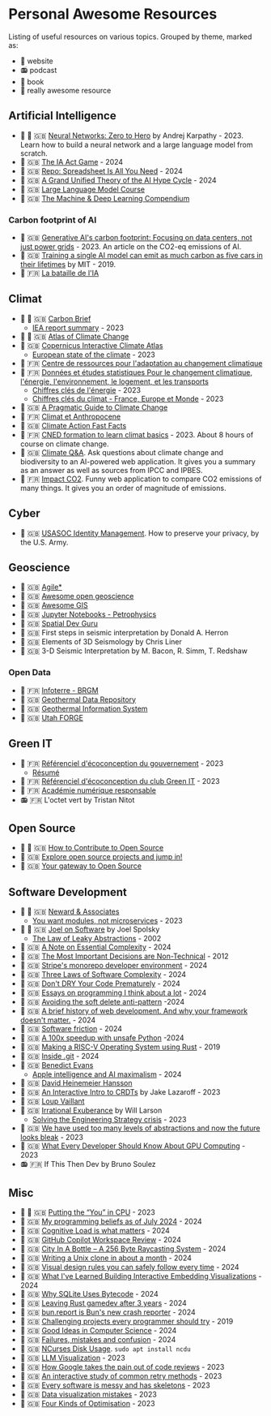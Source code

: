 # Personal Awesome Resources
Listing of useful resources on various topics.
Grouped by theme, marked as:
- :link:      website
- :radio:     podcast
- :blue_book: book
- :gem:       really awesome resource

## Artificial Intelligence
- :gem: :link:      :uk: [Neural Networks: Zero to Hero](https://github.com/karpathy/nn-zero-to-hero) by Andrej Karpathy - 2023. Learn how to build a neural network and a large language model from scratch.
- :link:            :uk: [The IA Act Game](https://www.canva.com/design/DAGF2FfogqE/QpjWW1ghhCr_GMZT_gLJ3A/view) - 2024
- :link:            :uk: [Repo: Spreadsheet Is All You Need](https://github.com/dabochen/spreadsheet-is-all-you-need) - 2024
- :link:            :uk: [A Grand Unified Theory of the AI Hype Cycle](https://blog.glyph.im/2024/05/grand-unified-ai-hype.html) - 2024
- :link:            :uk: [Large Language Model Course](https://github.com/mlabonne/llm-course/tree/main)
- :link:            :uk: [The Machine & Deep Learning Compendium](https://oricohen.gitbook.io/machine-and-deep-learning-compendium/)

### Carbon footprint of AI
- :link:            :uk: [Generative AI's carbon footprint: Focusing on data centers, not just power grids](https://www.96layers.ai/p/generative-ai-carbon-emissions-and) - 2023. An article on the CO2-eq emissions of AI.
- :link:            :uk: [Training a single AI model can emit as much carbon as five cars in their lifetimes](https://www.technologyreview.com/2019/06/06/239031/training-a-single-ai-model-can-emit-as-much-carbon-as-five-cars-in-their-lifetimes) by MIT - 2019.
- :link:            :fr: [La bataille de l'IA](https://batailledelia.org/)

## Climat
- :gem: :link:      :uk: [Carbon Brief](https://www.carbonbrief.org/)
  - [IEA report summary](https://www.carbonbrief.org/analysis-global-co2-emissions-could-peak-as-soon-as-2023-iea-data-reveals/) - 2023
- :gem: :link:      :uk: [Atlas of Climate Change](https://factsonclimate.org/atlas)
- :link:            :uk: [Copernicus Interactive Climate Atlas](https://atlas.climate.copernicus.eu/atlas)
  - [European state of the climate](https://climate.copernicus.eu/esotc/2023) - 2023
- :link:            :fr: [Centre de ressources pour l'adaptation au changement climatique](https://www.adaptation-changement-climatique.gouv.fr/)
- :link:            :fr: [Données et études statistiques Pour le changement climatique, l'énergie, l'environnement, le logement, et les transports](https://www.statistiques.developpement-durable.gouv.fr/)
  - [Chiffres clés de l'énergie](https://www.statistiques.developpement-durable.gouv.fr/edition-numerique/chiffres-cles-energie-2023/) - 2023
  - [Chiffres clés du climat - France, Europe et Monde](https://www.statistiques.developpement-durable.gouv.fr/chiffres-cles-du-climat-france-europe-et-monde-edition-2023) - 2023
- :link:            :uk: [A Pragmatic Guide to Climate Change](https://oliviercorradi.com/climate-change/)
- :link:            :fr: [Climat et Anthropocene](https://climatanthropocene.com/)
- :link:            :uk: [Climate Action Fast Facts](https://www.un.org/en/climatechange/science/key-findings)
- :link:            :fr: [CNED formation to learn climat basics](https://climat.cned.fr/formations/) - 2023. About 8 hours of course on climate change.
- :link:            :uk: [Climate Q&A](https://huggingface.co/spaces/Ekimetrics/climate-question-answering). Ask questions about climate change and biodiversity to an AI-powered web application. It gives you a summary as an answer as well as sources from IPCC and IPBES.
- :link:            :fr: [Impact CO2](https://datagir.ademe.fr/apps/impact-co2/). Funny web application to compare CO2 emissions of many things. It gives you an order of magnitude of emissions.

## Cyber
- :link:            :uk: [USASOC Identity Management](https://www.soc.mil/IdM/publications/IdMpubs.html). How to preserve your privacy, by the U.S. Army.

## Geoscience
- :link:            :uk: [Agile*](https://agilescientific.com/)
- :link:            :uk: [Awesome open geoscience](https://github.com/softwareunderground/awesome-open-geoscience)
- :link:            :uk: [Awesome GIS](https://github.com/sshuair/awesome-gis)
- :link:            :uk: [Jupyter Notebooks - Petrophysics](https://github.com/andymcdgeo/Petrophysics-Python-Series/tree/master)
- :link:            :uk: [Spatial Dev Guru](https://spatial-dev.guru/)
- :blue_book:       :uk: First steps in seismic interpretation by Donald A. Herron
- :blue_book:       :uk: Elements of 3D Seismology by Chris Liner
- :blue_book:       :uk: 3-D Seismic Interpretation by M. Bacon, R. Simm, T. Redshaw

### Open Data
- :link:            :fr: [Infoterre - BRGM](http://infoterre.brgm.fr/viewer/MainTileForward.do)
- :link:            :uk: [Geothermal Data Repository](https://gdr.openei.org/data_lakes)
- :link:            :uk: [Geothermal Information System](https://www.geotis.de/homepage/GeotIS-Startpage)
- :link:            :uk: [Utah FORGE](https://utahforge.com/project-data-dashboard/)

## Green IT
- :link:            :fr: [Référenciel d'écoconception du gouvernement](https://ecoresponsable.numerique.gouv.fr/publications/referentiel-general-ecoconception/) - 2023
    - [Résumé](green-it/referentiel-general-ecoconception.md)
- :link:            :fr: [Référenciel d'écoconception du club Green IT](https://club.greenit.fr/referentiel.html) - 2023
- :link:            :fr: [Académie numérique responsable](https://www.academie-nr.org/)
- :radio:           :fr: L'octet vert by Tristan Nitot

## Open Source
- :gem: :link:      :uk: [How to Contribute to Open Source](https://opensource.guide/how-to-contribute/)
- :link:            :uk: [Explore open source projects and jump in!](https://up-for-grabs.net/#/)
- :link:            :uk: [Your gateway to Open Source](https://www.verto.sh/)

## Software Development
- :gem: :link:      :uk: [Neward & Associates](http://www.newardassociates.com/)
    - [You want modules, not microservices](https://blogs.newardassociates.com/blog/2023/you-want-modules-not-microservices.html) - 2023
- :gem: :link:      :uk: [Joel on Software](https://www.joelonsoftware.com/) by Joel Spolsky
    - [The Law of Leaky Abstractions](https://www.joelonsoftware.com/2002/11/11/the-law-of-leaky-abstractions/) - 2002
- :link:            :uk: [A Note on Essential Complexity](https://olano.dev/blog/a-note-on-essential-complexity) - 2024
- :link:            :uk: [The Most Important Decisions are Non-Technical](https://prog21.dadgum.com/137.html) - 2012
- :link:            :uk: [Stripe's monorepo developer environment](https://blog.nelhage.com/post/stripe-dev-environment/) - 2024
- :link:            :uk: [Three Laws of Software Complexity](https://maheshba.bitbucket.io/blog/2024/05/08/2024-ThreeLaws.html) - 2024
- :link:            :uk: [Don't DRY Your Code Prematurely](https://testing.googleblog.com/2024/05/dont-dry-your-code-prematurely.html) - 2024
- :link:            :uk: [Essays on programming I think about a lot](https://www.benkuhn.net/progessays/) - 2024
- :link:            :uk: [Avoiding the soft delete anti-pattern](https://www.cultured.systems/2024/04/24/Soft-delete/) -2024
- :link:            :uk: [A brief history of web development. And why your framework doesn't matter.](https://gebna.gg/blog/brief-history-of-web-development) - 2024
- :link:            :uk: [Software friction](https://www.hillelwayne.com/post/software-friction/) - 2024
- :link:            :uk: [A 100x speedup with unsafe Python](https://yosefk.com/blog/a-100x-speedup-with-unsafe-python.html) -2024
- :link:            :uk: [Making a RISC-V Operating System using Rust](http://osblog.stephenmarz.com/index.html) - 2019
- :link:            :uk: [Inside .git](https://jvns.ca/blog/2024/01/26/inside-git/) - 2024
- :link:            :uk: [Benedict Evans](https://www.ben-evans.com/)
    - [Apple intelligence and AI maximalism](https://www.ben-evans.com/benedictevans/2024/06/20/apple-intelligence) - 2024
- :link:            :uk: [David Heinemeier Hansson](https://world.hey.com/dhh)
- :link:            :uk: [An Interactive Intro to CRDTs](https://jakelazaroff.com/words/an-interactive-intro-to-crdts/) by Jake Lazaroff - 2023
- :link:            :uk: [Loup Vaillant](https://loup-vaillant.fr/)
- :link:            :uk: [Irrational Exuberance](https://lethain.com/) by Will Larson
    - [Solving the Engineering Strategy crisis](https://lethain.com/solving-the-engineering-strategy-crisis/) - 2023
- :link:            :uk: [We have used too many levels of abstractions and now the future looks bleak](https://unixsheikh.com/articles/we-have-used-too-many-levels-of-abstractions-and-now-the-future-looks-bleak.html) - 2023
- :link:            :uk: [What Every Developer Should Know About GPU Computing](https://codeconfessions.substack.com/p/gpu-computing) - 2023
- :radio:           :fr: If This Then Dev by Bruno Soulez

## Misc
- :gem: :link:      :uk: [Putting the “You” in CPU](https://cpu.land/) - 2023
- :link:            :uk: [My programming beliefs as of July 2024](https://evanhahn.com/programming-beliefs-as-of-july-2024/) - 2024
- :link:            :uk: [Cognitive Load is what matters](https://github.com/zakirullin/cognitive-load) - 2024
- :link:            :uk: [GitHub Copilot Workspace Review](https://matduggan.com/reviewing-github-copilot-workspaces/) - 2024
- :link:            :uk: [City In A Bottle – A 256 Byte Raycasting System](https://frankforce.com/city-in-a-bottle-a-256-byte-raycasting-system/) - 2024
- :link:            :uk: [Writing a Unix clone in about a month](https://drewdevault.com/2024/05/24/2024-05-24-Bunnix.html) - 2024
- :link:            :uk: [Visual design rules you can safely follow every time](https://anthonyhobday.com/sideprojects/saferules/) - 2024
- :link:            :uk: [What I've Learned Building Interactive Embedding Visualizations](https://cprimozic.net/blog/building-embedding-visualizations-from-user-profiles/) - 2024
- :link:            :uk: [Why SQLite Uses Bytecode](https://sqlite.org/draft/whybytecode.html) - 2024
- :link:            :uk: [Leaving Rust gamedev after 3 years](https://loglog.games/blog/leaving-rust-gamedev/#once-you-get-good-at-rust-all-of-these-problems-will-go-away) - 2024
- :link:            :uk: [bun.report is Bun's new crash reporter](https://bun.sh/blog/bun-report-is-buns-new-crash-reporter) - 2024
- :link:            :uk: [Challenging projects every programmer should try](https://austinhenley.com/blog/challengingprojects.html) - 2019
- :link:            :uk: [Good Ideas in Computer Science](https://danielchasehooper.com/posts/good-ideas-in-cs/) - 2024
- :link:            :uk: [Failures, mistakes and confusion](https://blog.ignaskiela.eu/failures-mistakes-confusion.html) - 2024
- :link:            :uk: [NCurses Disk Usage](https://dev.yorhel.nl/ncdu). `sudo apt install ncdu`
- :link:            :uk: [LLM Visualization](https://bbycroft.net/llm) - 2023
- :link:            :uk: [How Google takes the pain out of code reviews](https://read.engineerscodex.com/p/how-google-takes-the-pain-out-of) - 2023
- :link:            :uk: [An interactive study of common retry methods](https://encore.dev/blog/retries) - 2023
- :link:            :uk: [Every software is messy and has skeletons](https://vadimkravcenko.com/shorts/every-app-has-its-skeletons/) - 2023
- :link:            :uk: [Data visualization mistakes](https://github.com/cxli233/FriendsDontLetFriends) - 2023
- :link:            :uk: [Four Kinds of Optimisation](https://tratt.net/laurie/blog/2023/four_kinds_of_optimisation.html) - 2023
